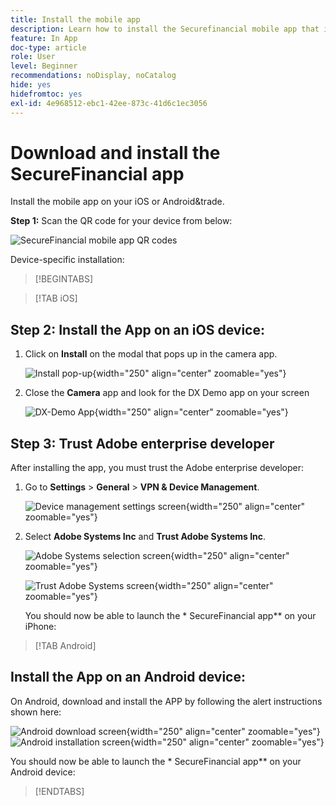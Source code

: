 ```yaml
---
title: Install the mobile app
description: Learn how to install the Securefinancial mobile app that is being used in the L535 Summit Lab.
feature: In App
doc-type: article
role: User
level: Beginner
recommendations: noDisplay, noCatalog
hide: yes
hidefromtoc: yes
exl-id: 4e968512-ebc1-42ee-873c-41d6c1ec3056
---
```

# Download and install the SecureFinancial app

Install the mobile app on your iOS or Android&trade.

**Step 1:** Scan the QR code for your device from below:

![SecureFinancial mobile app QR codes](/help/summit-labs/summit-lab-2024-lab-assets/assets/dx-demo-app-qr-codes.png)

Device-specific installation:

>[!BEGINTABS] 

>[!TAB iOS]

## Step 2: Install the App on an iOS device:

1. Click on **Install** on the modal that pops up in the camera app.

    ![Install pop-up](/help/summit-labs/summit-lab-2024-lab-assets/assets/install_popup.png){width="250" align="center" zoomable="yes"}

2. Close the **Camera** app and look for the DX Demo app on your screen

    ![DX-Demo App](/help/summit-labs/summit-lab-2024-lab-assets/assets/dx_demo_on_ios_screen.png){width="250" align="center" zoomable="yes"}
    

## Step 3:  Trust Adobe enterprise developer

After installing the app, you must trust the Adobe enterprise developer:

1. Go to **Settings** > **General** > **VPN & Device Management**. 

    ![Device management settings screen](/help/summit-labs/summit-lab-2024/l820-lab-workbook/assets/1-2-2-device-management-screen.PNG "Device management settings screen"){width="250" align="center" zoomable="yes"}

1. Select **Adobe Systems Inc** and **Trust Adobe Systems Inc**.

    ![Adobe Systems selection screen](/help/summit-labs/summit-lab-2024/l820-lab-workbook/assets/1-2-3-adobe-systems.PNG "Adobe Systems selection screen"){width="250" align="center" zoomable="yes"}
    <br>

    ![Trust Adobe Systems screen](/help/summit-labs/summit-lab-2024/l820-lab-workbook/assets/1-2-4-trust-adobe.PNG){width="250" align="center" zoomable="yes"}

    You should now be able to launch the * SecureFinancial app** on your iPhone: 


>[!TAB Android]

## Install the App on an Android device:

On Android, download and install the APP by following the alert instructions shown here:

![Android download screen](/help/summit-labs/summit-lab-2024/l820-lab-workbook/assets/1-2-5-android-download.jpg "Android download screen"){width="250" align="center" zoomable="yes"}
<br>
![Android installation screen](/help/summit-labs/summit-lab-2024/l820-lab-workbook/assets/1-2-6-android-installation.jpg){width="250" align="center" zoomable="yes"}

You should now be able to launch the * SecureFinancial app** on your Android device: 

>[!ENDTABS]
